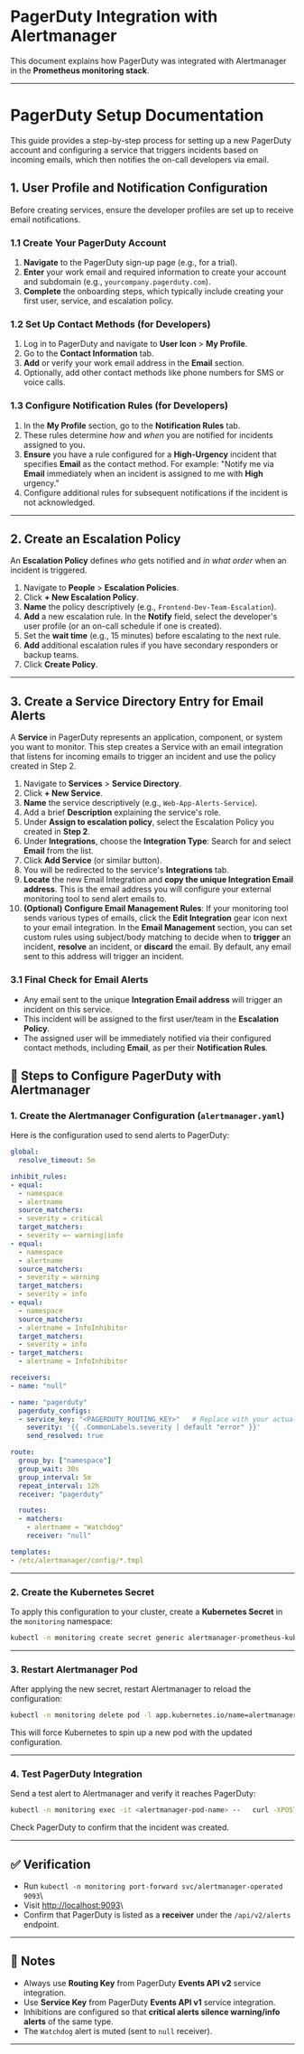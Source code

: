 # PagerDuty Integration with Alertmanager

This document explains how PagerDuty was integrated with Alertmanager in
the **Prometheus monitoring stack**.

---

# PagerDuty Setup Documentation

This guide provides a step-by-step process for setting up a new PagerDuty account and configuring a service that triggers incidents based on incoming emails, which then notifies the on-call developers via email.

## 1. User Profile and Notification Configuration

Before creating services, ensure the developer profiles are set up to receive email notifications.

### 1.1 Create Your PagerDuty Account

1. **Navigate** to the PagerDuty sign-up page (e.g., for a trial).
2. **Enter** your work email and required information to create your account and subdomain (e.g., `yourcompany.pagerduty.com`).
3. **Complete** the onboarding steps, which typically include creating your first user, service, and escalation policy.

### 1.2 Set Up Contact Methods (for Developers)

1. Log in to PagerDuty and navigate to **User Icon** > **My Profile**.
2. Go to the **Contact Information** tab.
3. **Add** or verify your work email address in the **Email** section.
4. Optionally, add other contact methods like phone numbers for SMS or voice calls.

### 1.3 Configure Notification Rules (for Developers)

1. In the **My Profile** section, go to the **Notification Rules** tab.
2. These rules determine *how* and *when* you are notified for incidents assigned to you.
3. **Ensure** you have a rule configured for a **High-Urgency** incident that specifies **Email** as the contact method. For example: "Notify me via **Email** immediately when an incident is assigned to me with **High** urgency."
4. Configure additional rules for subsequent notifications if the incident is not acknowledged.

---

## 2. Create an Escalation Policy

An **Escalation Policy** defines *who* gets notified and *in what order* when an incident is triggered.

1. Navigate to **People** > **Escalation Policies**.
2. Click **+ New Escalation Policy**.
3. **Name** the policy descriptively (e.g., `Frontend-Dev-Team-Escalation`).
4. **Add** a new escalation rule. In the **Notify** field, select the developer's user profile (or an on-call schedule if one is created).
5. Set the **wait time** (e.g., 15 minutes) before escalating to the next rule.
6. **Add** additional escalation rules if you have secondary responders or backup teams.
7. Click **Create Policy**.

---

## 3. Create a Service Directory Entry for Email Alerts

A **Service** in PagerDuty represents an application, component, or system you want to monitor. This step creates a Service with an email integration that listens for incoming emails to trigger an incident and use the policy created in Step 2.

1. Navigate to **Services** > **Service Directory**.
2. Click **+ New Service**.
3. **Name** the service descriptively (e.g., `Web-App-Alerts-Service`).
4. Add a brief **Description** explaining the service's role.
5. Under **Assign to escalation policy**, select the Escalation Policy you created in **Step 2**.
6. Under **Integrations**, choose the **Integration Type**: Search for and select **Email** from the list.
7. Click **Add Service** (or similar button).
8. You will be redirected to the service's **Integrations** tab.
9. **Locate** the new Email Integration and **copy the unique Integration Email address**. This is the email address you will configure your external monitoring tool to send alert emails to.
10. **(Optional) Configure Email Management Rules**: If your monitoring tool sends various types of emails, click the **Edit Integration** gear icon next to your email integration. In the **Email Management** section, you can set custom rules using subject/body matching to decide when to **trigger** an incident, **resolve** an incident, or **discard** the email. By default, any email sent to this address will trigger an incident.

### 3.1 Final Check for Email Alerts

- Any email sent to the unique **Integration Email address** will trigger an incident on this service.
- This incident will be assigned to the first user/team in the **Escalation Policy**.
- The assigned user will be immediately notified via their configured contact methods, including **Email**, as per their **Notification Rules**.

## 🔧 Steps to Configure PagerDuty with Alertmanager

### 1. Create the Alertmanager Configuration (`alertmanager.yaml`)

Here is the configuration used to send alerts to PagerDuty:

```yaml
global:
  resolve_timeout: 5m

inhibit_rules:
- equal:
  - namespace
  - alertname
  source_matchers:
  - severity = critical
  target_matchers:
  - severity =~ warning|info
- equal:
  - namespace
  - alertname
  source_matchers:
  - severity = warning
  target_matchers:
  - severity = info
- equal:
  - namespace
  source_matchers:
  - alertname = InfoInhibitor
  target_matchers:
  - severity = info
- target_matchers:
  - alertname = InfoInhibitor

receivers:
- name: "null"

- name: "pagerduty"
  pagerduty_configs:
  - service_key: "<PAGERDUTY_ROUTING_KEY>"   # Replace with your actual routing key
    severity: '{{ .CommonLabels.severity | default "error" }}'
    send_resolved: true

route:
  group_by: ["namespace"]
  group_wait: 30s
  group_interval: 5m
  repeat_interval: 12h
  receiver: "pagerduty"

  routes:
  - matchers:
    - alertname = "Watchdog"
    receiver: "null"

templates:
- /etc/alertmanager/config/*.tmpl

```

---

### 2. Create the Kubernetes Secret

To apply this configuration to your cluster, create a **Kubernetes
Secret** in the `monitoring` namespace:

```bash
kubectl -n monitoring create secret generic alertmanager-prometheus-kube-prometheus-alertmanager   --from-file=alertmanager.yaml=alertmanager.yaml --dry-run=client -o yaml | kubectl apply -f -

```

---

### 3. Restart Alertmanager Pod

After applying the new secret, restart Alertmanager to reload the
configuration:

```bash
kubectl -n monitoring delete pod -l app.kubernetes.io/name=alertmanager

```

This will force Kubernetes to spin up a new pod with the updated
configuration.

---

### 4. Test PagerDuty Integration

Send a test alert to Alertmanager and verify it reaches PagerDuty:

```bash
kubectl -n monitoring exec -it <alertmanager-pod-name> --   curl -XPOST -H 'Content-Type: application/json'   -d '[{"labels": {"alertname": "PagerDutyTest", "severity": "critical", "namespace": "monitoring"}}]'   <http://localhost:9093/api/v2/alerts>

```

Check PagerDuty to confirm that the incident was created.

---

## ✅ Verification

- Run
`kubectl -n monitoring port-forward svc/alertmanager-operated 9093`\
- Visit [http://localhost:9093](http://localhost:9093/)\
- Confirm that PagerDuty is listed as a **receiver** under the
`/api/v2/alerts` endpoint.

---

## 📌 Notes

- Always use **Routing Key** from PagerDuty **Events API v2** service
integration.
- Use **Service Key** from PagerDuty **Events API v1** service
integration.
- Inhibitions are configured so that **critical alerts silence
warning/info alerts** of the same type.
- The `Watchdog` alert is muted (sent to `null` receiver).

---
